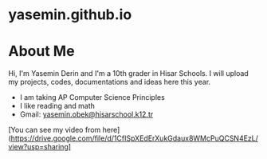 # yasemin.github.io
# About Me
Hi, I'm Yasemin Derin and I'm a 10th grader in Hisar Schools. I will upload my projects, codes, documentations and ideas here this year. 
* I am taking AP Computer Science Principles
* I like reading and math
* Gmail: yasemin.obek@hisarschool.k12.tr 

[You can see my video from here](https://drive.google.com/file/d/1CfISpXEdErXukGdaux8WMcPuQCSN4EzL/view?usp=sharing]



